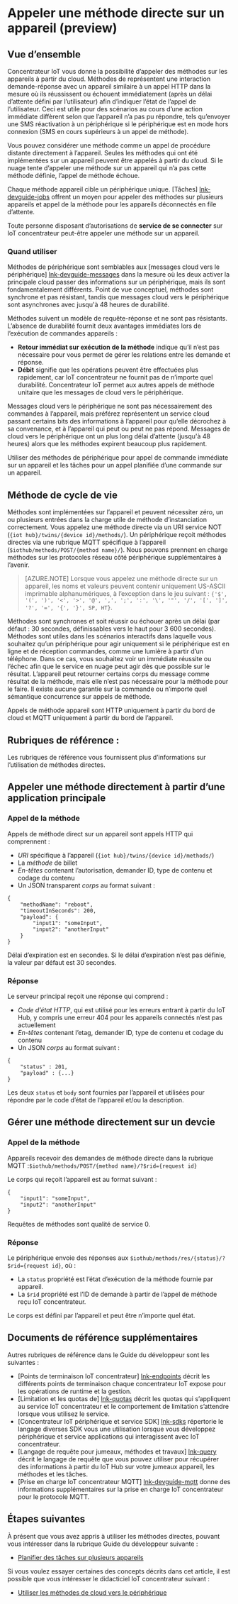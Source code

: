 <properties
 pageTitle="Guide du développeur - méthodes directes | Microsoft Azure"
 description="Guide du développeur IoT concentrateur Azure - utilisez les méthodes directe pour appeler le code sur vos appareils"
 services="iot-hub"
 documentationCenter=".net"
 authors="nberdy"
 manager="timlt"
 editor=""/>

<tags
 ms.service="iot-hub"
 ms.devlang="multiple"
 ms.topic="article"
 ms.tgt_pltfrm="na"
 ms.workload="na"
 ms.date="09/30/2016" 
 ms.author="nberdy"/>

# <a name="invoke-a-direct-method-on-a-device-preview"></a>Appeler une méthode directe sur un appareil (preview)

## <a name="overview"></a>Vue d’ensemble

Concentrateur IoT vous donne la possibilité d’appeler des méthodes sur les appareils à partir du cloud. Méthodes de représentent une interaction demande-réponse avec un appareil similaire à un appel HTTP dans la mesure où ils réussissent ou échouent immédiatement (après un délai d’attente défini par l’utilisateur) afin d’indiquer l’état de l’appel de l’utilisateur. Ceci est utile pour des scénarios au cours d’une action immédiate diffèrent selon que l’appareil n’a pas pu répondre, tels qu’envoyer une SMS réactivation à un périphérique si le périphérique est en mode hors connexion (SMS en cours supérieurs à un appel de méthode).

Vous pouvez considérer une méthode comme un appel de procédure distante directement à l’appareil. Seules les méthodes qui ont été implémentées sur un appareil peuvent être appelés à partir du cloud. Si le nuage tente d’appeler une méthode sur un appareil qui n’a pas cette méthode définie, l’appel de méthode échoue.

Chaque méthode appareil cible un périphérique unique. [Tâches] [ lnk-devguide-jobs] offrent un moyen pour appeler des méthodes sur plusieurs appareils et appel de la méthode pour les appareils déconnectés en file d’attente.

Toute personne disposant d’autorisations de **service de se connecter** sur IoT concentrateur peut-être appeler une méthode sur un appareil.

### <a name="when-to-use"></a>Quand utiliser

Méthodes de périphérique sont semblables aux [messages cloud vers le périphérique] [ lnk-devguide-messages] dans la mesure où les deux activer la principale cloud passer des informations sur un périphérique, mais ils sont fondamentalement différents. Point de vue conceptuel, méthodes sont synchrone et pas résistant, tandis que messages cloud vers le périphérique sont asynchrones avec jusqu'à 48 heures de durabilité.

Méthodes suivent un modèle de requête-réponse et ne sont pas résistants. L’absence de durabilité fournit deux avantages immédiates lors de l’exécution de commandes appareils :

- **Retour immédiat sur exécution de la méthode** indique qu’il n’est pas nécessaire pour vous permet de gérer les relations entre les demande et réponse.
- **Débit** signifie que les opérations peuvent être effectuées plus rapidement, car IoT concentrateur ne fournit pas de n’importe quel durabilité. Concentrateur IoT permet aux autres appels de méthode unitaire que les messages de cloud vers le périphérique.

Messages cloud vers le périphérique ne sont pas nécessairement des commandes à l’appareil, mais préférez représentent un service cloud passant certains bits des informations à l’appareil pour qu’elle décrochez à sa convenance, et à l’appareil qui peut ou peut ne pas répond. Messages de cloud vers le périphérique ont un plus long délai d’attente (jusqu'à 48 heures) alors que les méthodes expirent beaucoup plus rapidement.

Utiliser des méthodes de périphérique pour appel de commande immédiate sur un appareil et les tâches pour un appel planifiée d’une commande sur un appareil.

## <a name="method-lifecycle"></a>Méthode de cycle de vie

Méthodes sont implémentées sur l’appareil et peuvent nécessiter zéro, un ou plusieurs entrées dans la charge utile de méthode d’instanciation correctement. Vous appelez une méthode directe via un URI service NOT (`{iot hub}/twins/{device id}/methods/`). Un périphérique reçoit méthodes directes via une rubrique MQTT spécifique à l’appareil (`$iothub/methods/POST/{method name}/`). Nous pouvons prennent en charge méthodes sur les protocoles réseau côté périphérique supplémentaires à l’avenir.

> [AZURE.NOTE] Lorsque vous appelez une méthode directe sur un appareil, les noms et valeurs peuvent contenir uniquement US-ASCII imprimable alphanumériques, à l’exception dans le jeu suivant : ``{'$', '(', ')', '<', '>', '@', ',', ';', ':', '\', '"', '/', '[', ']', '?', '=', '{', '}', SP, HT}``.

Méthodes sont synchrones et soit réussir ou échouer après un délai (par défaut : 30 secondes, définissables vers le haut pour 3 600 secondes). Méthodes sont utiles dans les scénarios interactifs dans laquelle vous souhaitez qu’un périphérique pour agir uniquement si le périphérique est en ligne et de réception commandes, comme une lumière à partir d’un téléphone. Dans ce cas, vous souhaitez voir un immédiate réussite ou l’échec afin que le service en nuage peut agir dès que possible sur le résultat. L’appareil peut retourner certains corps du message comme résultat de la méthode, mais elle n’est pas nécessaire pour la méthode pour le faire. Il existe aucune garantie sur la commande ou n’importe quel sémantique concurrence sur appels de méthode.

Appels de méthode appareil sont HTTP uniquement à partir du bord de cloud et MQTT uniquement à partir du bord de l’appareil.

## <a name="reference-topics"></a>Rubriques de référence :

Les rubriques de référence vous fournissent plus d’informations sur l’utilisation de méthodes directes.

## <a name="invoke-a-direct-method-from-a-back-end-app"></a>Appeler une méthode directement à partir d’une application principale

### <a name="method-invocation"></a>Appel de la méthode

Appels de méthode direct sur un appareil sont appels HTTP qui comprennent :

- *URI* spécifique à l’appareil (`{iot hub}/twins/{device id}/methods/`)
- La *méthode* de billet
- *En-têtes* contenant l’autorisation, demander ID, type de contenu et codage du contenu
- Un JSON transparent *corps* au format suivant :

```
{
    "methodName": "reboot",
    "timeoutInSeconds": 200,
    "payload": {
        "input1": "someInput",
        "input2": "anotherInput"
    }
}
```

  Délai d’expiration est en secondes. Si le délai d’expiration n’est pas définie, la valeur par défaut est 30 secondes.
  
### <a name="response"></a>Réponse

Le serveur principal reçoit une réponse qui comprend :

- *Code d’état HTTP*, qui est utilisé pour les erreurs entrant à partir du IoT Hub, y compris une erreur 404 pour les appareils connectés n’est pas actuellement
- *En-têtes* contenant l’etag, demander ID, type de contenu et codage du contenu
- Un JSON *corps* au format suivant :

```
{
    "status" : 201,
    "payload" : {...}
}
```
  
   Les deux `status` et `body` sont fournies par l’appareil et utilisées pour répondre par le code d’état de l’appareil et/ou la description.

## <a name="handle-a-direct-method-on-a-devcie"></a>Gérer une méthode directement sur un devcie

### <a name="method-invocation"></a>Appel de la méthode

Appareils recevoir des demandes de méthode directe dans la rubrique MQTT :`$iothub/methods/POST/{method name}/?$rid={request id}`

Le corps qui reçoit l’appareil est au format suivant :

```
{
    "input1": "someInput",
    "input2": "anotherInput"
}
```

Requêtes de méthodes sont qualité de service 0.

### <a name="response"></a>Réponse

Le périphérique envoie des réponses aux `$iothub/methods/res/{status}/?$rid={request id}`, où :

 - La `status` propriété est l’état d’exécution de la méthode fournie par appareil.
 - La `$rid` propriété est l’ID de demande à partir de l’appel de méthode reçu IoT concentrateur.

Le corps est défini par l’appareil et peut être n’importe quel état.

## <a name="additional-reference-material"></a>Documents de référence supplémentaires

Autres rubriques de référence dans le Guide du développeur sont les suivantes :

- [Points de terminaison IoT concentrateur] [ lnk-endpoints] décrit les différents points de terminaison chaque concentrateur IoT expose pour les opérations de runtime et la gestion.
- [Limitation et les quotas de] [ lnk-quotas] décrit les quotas qui s’appliquent au service IoT concentrateur et le comportement de limitation s’attendre lorsque vous utilisez le service.
- [Concentrateur IoT périphérique et service SDK] [ lnk-sdks] répertorie le langage diverses SDK vous une utilisation lorsque vous développez périphérique et service applications qui interagissent avec IoT concentrateur.
- [Langage de requête pour jumeaux, méthodes et travaux] [ lnk-query] décrit le langage de requête que vous pouvez utiliser pour récupérer des informations à partir du IoT Hub sur votre jumeaux appareil, les méthodes et les tâches.
- [Prise en charge IoT concentrateur MQTT] [ lnk-devguide-mqtt] donne des informations supplémentaires sur la prise en charge IoT concentrateur pour le protocole MQTT.

## <a name="next-steps"></a>Étapes suivantes

À présent que vous avez appris à utiliser les méthodes directes, pouvant vous intéresser dans la rubrique Guide du développeur suivante :

- [Planifier des tâches sur plusieurs appareils][lnk-devguide-jobs]

Si vous voulez essayer certaines des concepts décrits dans cet article, il est possible que vous intéresser le didacticiel IoT concentrateur suivant :

- [Utiliser les méthodes de cloud vers le périphérique][lnk-methods-tutorial]

<!-- links and images -->

[lnk-endpoints]: iot-hub-devguide-endpoints.md
[lnk-quotas]: iot-hub-devguide-quotas-throttling.md
[lnk-sdks]: iot-hub-devguide-sdks.md
[lnk-query]: iot-hub-devguide-query-language.md
[lnk-devguide-mqtt]: iot-hub-mqtt-support.md

[lnk-devguide-jobs]: iot-hub-devguide-jobs.md
[lnk-methods-tutorial]: iot-hub-c2d-methods.md
[lnk-devguide-messages]: iot-hub-devguide-messaging.md
